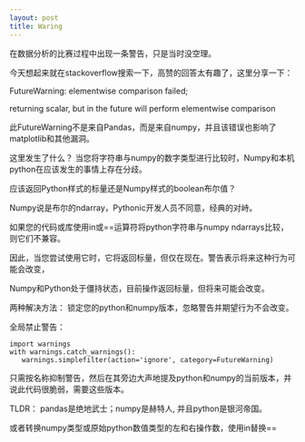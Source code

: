 ```yaml
---
layout: post
title: Waring
---
```

在数据分析的比赛过程中出现一条警告，只是当时没空理。

今天想起来就在stackoverflow搜索一下，高赞的回答太有趣了，这里分享一下：


FutureWarning: elementwise comparison failed;

returning scalar, but in the future will perform elementwise comparison

此FutureWarning不是来自Pandas，而是来自numpy，并且该错误也影响了matplotlib和其他漏洞。

这里发生了什么？ 当您将字符串与numpy的数字类型进行比较时，Numpy和本机python在应该发生的事情上存在分歧。

应该返回Python样式的标量还是Numpy样式的boolean布尔值？

Numpy说是布尔的ndarray，Pythonic开发人员不同意，经典的对峙。

如果您的代码或库使用in或==运算符将python字符串与numpy ndarrays比较，则它们不兼容。

因此，当您尝试使用它时，它将返回标量，但仅在现在。警告表示将来这种行为可能会改变，

 Numpy和Python处于僵持状态，目前操作返回标量，但将来可能会改变。
 
 两种解决方法： 锁定您的python和numpy版本，忽略警告并期望行为不会改变。
 
 全局禁止警告：
 ```
import warnings
with warnings.catch_warnings():
    warnings.simplefilter(action='ignore', category=FutureWarning)
 ```
只需按名称抑制警告，然后在其旁边大声地提及python和numpy的当前版本，并说此代码很脆弱，需要这些版本。

TLDR： pandas是绝地武士；numpy是赫特人, 并且python是银河帝国。
 
 或者转换numpy类型或原始python数值类型的左和右操作数，使用in替换==
 
 

